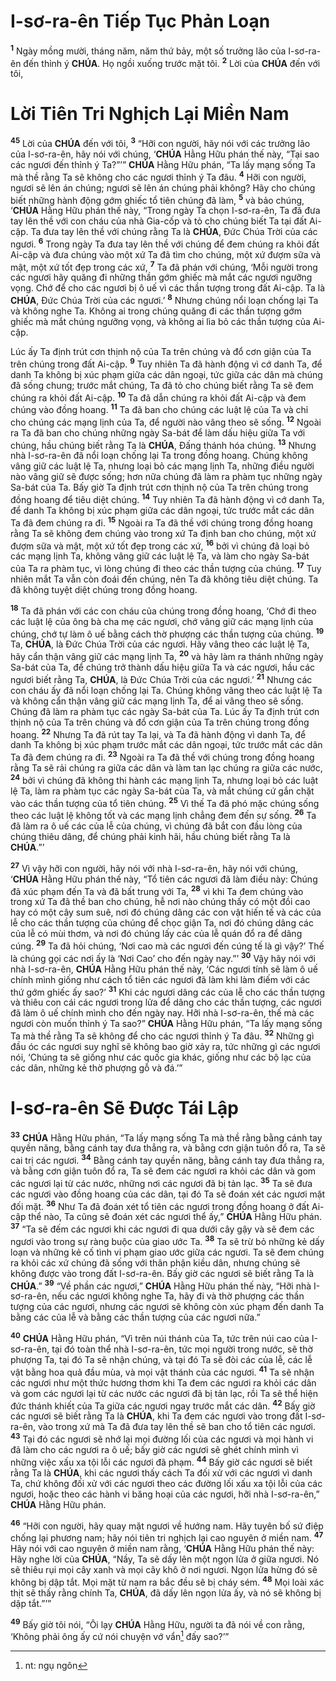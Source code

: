 # I-sơ-ra-ên Tiếp Tục Phản Loạn
<sup><b>1</b></sup> Ngày mồng mười, tháng năm, năm thứ bảy, một số trưởng lão của I-sơ-ra-ên đến thỉnh ý **CHÚA**. Họ ngồi xuống trước mặt tôi. <sup><b>2</b></sup> Lời của **CHÚA** đến với tôi, 
# Lời Tiên Tri Nghịch Lại Miền Nam
<sup><b>45</b></sup> Lời của **CHÚA** đến với tôi, <sup><b>3</b></sup> “Hỡi con người, hãy nói với các trưởng lão của I-sơ-ra-ên, hãy nói với chúng, ‘**CHÚA** Hằng Hữu phán thế này, “Tại sao các ngươi đến thỉnh ý Ta?”’” **CHÚA** Hằng Hữu phán, “Ta lấy mạng sống Ta mà thề rằng Ta sẽ không cho các ngươi thỉnh ý Ta đâu. <sup><b>4</b></sup> Hỡi con người, ngươi sẽ lên án chúng; ngươi sẽ lên án chúng phải không? Hãy cho chúng biết những hành động gớm ghiếc tổ tiên chúng đã làm, <sup><b>5</b></sup> và bảo chúng, ‘**CHÚA** Hằng Hữu phán thế này, “Trong ngày Ta chọn I-sơ-ra-ên, Ta đã đưa tay lên thề với con cháu của nhà Gia-cốp và tỏ cho chúng biết Ta tại đất Ai-cập. Ta đưa tay lên thề với chúng rằng Ta là **CHÚA**, Đức Chúa Trời của các ngươi. <sup><b>6</b></sup> Trong ngày Ta đưa tay lên thề với chúng để đem chúng ra khỏi đất Ai-cập và đưa chúng vào một xứ Ta đã tìm cho chúng, một xứ đượm sữa và mật, một xứ tốt đẹp trong các xứ, <sup><b>7</b></sup> Ta đã phán với chúng, ‘Mỗi người trong các ngươi hãy quăng đi những thần gớm ghiếc mà mắt các ngươi ngưỡng vọng. Chớ để cho các ngươi bị ô uế vì các thần tượng trong đất Ai-cập. Ta là **CHÚA**, Đức Chúa Trời của các ngươi.’ <sup><b>8</b></sup> Nhưng chúng nổi loạn chống lại Ta và không nghe Ta. Không ai trong chúng quăng đi các thần tượng gớm ghiếc mà mắt chúng ngưỡng vọng, và không ai lìa bỏ các thần tượng của Ai-cập.

Lúc ấy Ta định trút cơn thịnh nộ của Ta trên chúng và đổ cơn giận của Ta trên chúng trong đất Ai-cập. <sup><b>9</b></sup> Tuy nhiên Ta đã hành động vì cớ danh Ta, để danh Ta không bị xúc phạm giữa các dân ngoại, tức giữa các dân mà chúng đã sống chung; trước mắt chúng, Ta đã tỏ cho chúng biết rằng Ta sẽ đem chúng ra khỏi đất Ai-cập. <sup><b>10</b></sup> Ta đã dẫn chúng ra khỏi đất Ai-cập và đem chúng vào đồng hoang. <sup><b>11</b></sup> Ta đã ban cho chúng các luật lệ của Ta và chỉ cho chúng các mạng lịnh của Ta, để người nào vâng theo sẽ sống. <sup><b>12</b></sup> Ngoài ra Ta đã ban cho chúng những ngày Sa-bát để làm dấu hiệu giữa Ta với chúng, hầu chúng biết rằng Ta là **CHÚA**, Đấng thánh hóa chúng. <sup><b>13</b></sup> Nhưng nhà I-sơ-ra-ên đã nổi loạn chống lại Ta trong đồng hoang. Chúng không vâng giữ các luật lệ Ta, nhưng loại bỏ các mạng lịnh Ta, những điều người nào vâng giữ sẽ được sống; hơn nữa chúng đã làm ra phàm tục những ngày Sa-bát của Ta. Bấy giờ Ta định trút cơn thịnh nộ của Ta trên chúng trong đồng hoang để tiêu diệt chúng. <sup><b>14</b></sup> Tuy nhiên Ta đã hành động vì cớ danh Ta, để danh Ta không bị xúc phạm giữa các dân ngoại, tức trước mắt các dân Ta đã đem chúng ra đi. <sup><b>15</b></sup> Ngoài ra Ta đã thề với chúng trong đồng hoang rằng Ta sẽ không đem chúng vào trong xứ Ta định ban cho chúng, một xứ đượm sữa và mật, một xứ tốt đẹp trong các xứ, <sup><b>16</b></sup> bởi vì chúng đã loại bỏ các mạng lịnh Ta, không vâng giữ các luật lệ Ta, và làm cho ngày Sa-bát của Ta ra phàm tục, vì lòng chúng đi theo các thần tượng của chúng. <sup><b>17</b></sup> Tuy nhiên mắt Ta vẫn còn đoái đến chúng, nên Ta đã không tiêu diệt chúng. Ta đã không tuyệt diệt chúng trong đồng hoang.

<sup><b>18</b></sup> Ta đã phán với các con cháu của chúng trong đồng hoang, ‘Chớ đi theo các luật lệ của ông bà cha mẹ các ngươi, chớ vâng giữ các mạng lịnh của chúng, chớ tự làm ô uế bằng cách thờ phượng các thần tượng của chúng. <sup><b>19</b></sup> Ta, **CHÚA**, là Đức Chúa Trời của các ngươi. Hãy vâng theo các luật lệ Ta, hãy cẩn thận vâng giữ các mạng lịnh Ta, <sup><b>20</b></sup> và hãy làm ra thánh những ngày Sa-bát của Ta, để chúng trở thành dấu hiệu giữa Ta và các ngươi, hầu các ngươi biết rằng Ta, **CHÚA**, là Đức Chúa Trời của các ngươi.’ <sup><b>21</b></sup> Nhưng các con cháu ấy đã nổi loạn chống lại Ta. Chúng không vâng theo các luật lệ Ta và không cẩn thận vâng giữ các mạng lịnh Ta, để ai vâng theo sẽ sống. Chúng đã làm ra phàm tục các ngày Sa-bát của Ta. Lúc ấy Ta định trút cơn thịnh nộ của Ta trên chúng và đổ cơn giận của Ta trên chúng trong đồng hoang. <sup><b>22</b></sup> Nhưng Ta đã rút tay Ta lại, và Ta đã hành động vì danh Ta, để danh Ta không bị xúc phạm trước mắt các dân ngoại, tức trước mắt các dân Ta đã đem chúng ra đi. <sup><b>23</b></sup> Ngoài ra Ta đã thề với chúng trong đồng hoang rằng Ta sẽ rải chúng ra giữa các dân và làm tan lạc chúng ra giữa các nước, <sup><b>24</b></sup> bởi vì chúng đã không thi hành các mạng lịnh Ta, nhưng loại bỏ các luật lệ Ta, làm ra phàm tục các ngày Sa-bát của Ta, và mắt chúng cứ gắn chặt vào các thần tượng của tổ tiên chúng. <sup><b>25</b></sup> Vì thế Ta đã phó mặc chúng sống theo các luật lệ không tốt và các mạng lịnh chẳng đem đến sự sống. <sup><b>26</b></sup> Ta đã làm ra ô uế các của lễ của chúng, vì chúng đã bắt con đầu lòng của chúng thiêu dâng, để chúng phải kinh hãi, hầu chúng biết rằng Ta là **CHÚA**.”’

<sup><b>27</b></sup> Vì vậy hỡi con người, hãy nói với nhà I-sơ-ra-ên, hãy nói với chúng, ‘**CHÚA** Hằng Hữu phán thế này, “Tổ tiên các ngươi đã làm điều này: Chúng đã xúc phạm đến Ta và đã bất trung với Ta, <sup><b>28</b></sup> vì khi Ta đem chúng vào trong xứ Ta đã thề ban cho chúng, hễ nơi nào chúng thấy có một đồi cao hay có một cây sum suê, nơi đó chúng dâng các con vật hiến tế và các của lễ cho các thần tượng của chúng để chọc giận Ta, nơi đó chúng dâng các của lễ có mùi thơm, và nơi đó chúng lấy các của lễ quán đổ ra để dâng cúng. <sup><b>29</b></sup> Ta đã hỏi chúng, ‘Nơi cao mà các ngươi đến cúng tế là gì vậy?’ Thế là chúng gọi các nơi ấy là ‘Nơi Cao’ cho đến ngày nay.”’ <sup><b>30</b></sup> Vậy hãy nói với nhà I-sơ-ra-ên, **CHÚA** Hằng Hữu phán thế này, ‘Các ngươi tính sẽ làm ô uế chính mình giống như cách tổ tiên các ngươi đã làm khi làm điếm với các thứ gớm ghiếc ấy sao?’ <sup><b>31</b></sup> Khi các ngươi dâng các của lễ cho các thần tượng và thiêu con cái các ngươi trong lửa để dâng cho các thần tượng, các ngươi đã làm ô uế chính mình cho đến ngày nay. Hỡi nhà I-sơ-ra-ên, thế mà các ngươi còn muốn thỉnh ý Ta sao?” **CHÚA** Hằng Hữu phán, “Ta lấy mạng sống Ta mà thề rằng Ta sẽ không để cho các ngươi thỉnh ý Ta đâu. <sup><b>32</b></sup> Những gì đầu óc các ngươi suy nghĩ sẽ không bao giờ xảy ra, tức những gì các ngươi nói, ‘Chúng ta sẽ giống như các quốc gia khác, giống như các bộ lạc của các dân, những kẻ thờ phượng gỗ và đá.’”

# I-sơ-ra-ên Sẽ Được Tái Lập
<sup><b>33</b></sup> **CHÚA** Hằng Hữu phán, “Ta lấy mạng sống Ta mà thề rằng bằng cánh tay quyền năng, bằng cánh tay đưa thẳng ra, và bằng cơn giận tuôn đổ ra, Ta sẽ cai trị các ngươi. <sup><b>34</b></sup> Bằng cánh tay quyền năng, bằng cánh tay đưa thẳng ra, và bằng cơn giận tuôn đổ ra, Ta sẽ đem các ngươi ra khỏi các dân và gom các ngươi lại từ các nước, những nơi các ngươi đã bị tản lạc. <sup><b>35</b></sup> Ta sẽ đưa các ngươi vào đồng hoang của các dân, tại đó Ta sẽ đoán xét các ngươi mặt đối mặt. <sup><b>36</b></sup> Như Ta đã đoán xét tổ tiên các ngươi trong đồng hoang ở đất Ai-cập thể nào, Ta cũng sẽ đoán xét các ngươi thể ấy,” **CHÚA** Hằng Hữu phán. <sup><b>37</b></sup> “Ta sẽ đếm các ngươi khi các ngươi đi qua dưới cây gậy và sẽ đem các ngươi vào trong sự ràng buộc của giao ước Ta. <sup><b>38</b></sup> Ta sẽ trừ bỏ những kẻ dấy loạn và những kẻ cố tình vi phạm giao ước giữa các ngươi. Ta sẽ đem chúng ra khỏi các xứ chúng đã sống với thân phận kiều dân, nhưng chúng sẽ không được vào trong đất I-sơ-ra-ên. Bấy giờ các ngươi sẽ biết rằng Ta là **CHÚA**.” <sup><b>39</b></sup> “Về phần các ngươi,” **CHÚA** Hằng Hữu phán thế này, “Hỡi nhà I-sơ-ra-ên, nếu các ngươi không nghe Ta, hãy đi và thờ phượng các thần tượng của các ngươi, nhưng các ngươi sẽ không còn xúc phạm đến danh Ta bằng các của lễ và bằng các thần tượng của các ngươi nữa.”

<sup><b>40</b></sup> **CHÚA** Hằng Hữu phán, “Vì trên núi thánh của Ta, tức trên núi cao của I-sơ-ra-ên, tại đó toàn thể nhà I-sơ-ra-ên, tức mọi người trong nước, sẽ thờ phượng Ta, tại đó Ta sẽ nhận chúng, và tại đó Ta sẽ đòi các của lễ, các lễ vật bằng hoa quả đầu mùa, và mọi vật thánh của các ngươi. <sup><b>41</b></sup> Ta sẽ nhận các ngươi như một thức hương thơm khi Ta đem các ngươi ra khỏi các dân và gom các ngươi lại từ các nước các ngươi đã bị tản lạc, rồi Ta sẽ thể hiện đức thánh khiết của Ta giữa các ngươi ngay trước mắt các dân. <sup><b>42</b></sup> Bấy giờ các ngươi sẽ biết rằng Ta là **CHÚA**, khi Ta đem các ngươi vào trong đất I-sơ-ra-ên, vào trong xứ mà Ta đã đưa tay lên thề sẽ ban cho tổ tiên các ngươi. <sup><b>43</b></sup> Tại đó các ngươi sẽ nhớ lại mọi đường lối của các ngươi và mọi hành vi đã làm cho các ngươi ra ô uế; bấy giờ các ngươi sẽ ghét chính mình vì những việc xấu xa tội lỗi các ngươi đã phạm. <sup><b>44</b></sup> Bấy giờ các ngươi sẽ biết rằng Ta là **CHÚA**, khi các ngươi thấy cách Ta đối xử với các ngươi vì danh Ta, chứ không đối xử với các ngươi theo các đường lối xấu xa tội lỗi của các ngươi, hoặc theo các hành vi băng hoại của các ngươi, hỡi nhà I-sơ-ra-ên,” **CHÚA** Hằng Hữu phán.

<sup><b>46</b></sup> “Hỡi con người, hãy quay mặt ngươi về hướng nam. Hãy tuyên bố sứ điệp chống lại phương nam; hãy nói tiên tri nghịch lại cao nguyên ở miền nam. <sup><b>47</b></sup> Hãy nói với cao nguyên ở miền nam rằng, ‘**CHÚA** Hằng Hữu phán thế này: Hãy nghe lời của **CHÚA**, “Nầy, Ta sẽ dấy lên một ngọn lửa ở giữa ngươi. Nó sẽ thiêu rụi mọi cây xanh và mọi cây khô ở nơi ngươi. Ngọn lửa hừng đó sẽ không bị dập tắt. Mọi mặt từ nam ra bắc đều sẽ bị cháy sém. <sup><b>48</b></sup> Mọi loài xác thịt sẽ thấy rằng chính Ta, **CHÚA**, đã dấy lên ngọn lửa ấy, và nó sẽ không bị dập tắt.”’”

<sup><b>49</b></sup> Bấy giờ tôi nói, “Ôi lạy **CHÚA** Hằng Hữu, người ta đã nói về con rằng, ‘Không phải ông ấy cứ nói chuyện vớ vẩn[^1-3fb5c819-4869-4498-98aa-627efcfa9444] đấy sao?’”

[^1-3fb5c819-4869-4498-98aa-627efcfa9444]: nt: ngụ ngôn